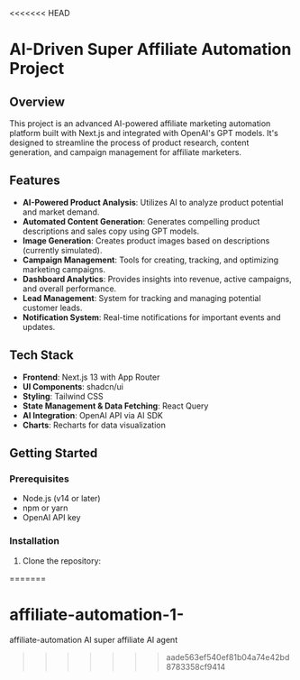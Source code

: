 <<<<<<< HEAD
# AI-Driven Super Affiliate Automation Project

## Overview

This project is an advanced AI-powered affiliate marketing automation platform built with Next.js and integrated with OpenAI's GPT models. It's designed to streamline the process of product research, content generation, and campaign management for affiliate marketers.

## Features

- **AI-Powered Product Analysis**: Utilizes AI to analyze product potential and market demand.
- **Automated Content Generation**: Generates compelling product descriptions and sales copy using GPT models.
- **Image Generation**: Creates product images based on descriptions (currently simulated).
- **Campaign Management**: Tools for creating, tracking, and optimizing marketing campaigns.
- **Dashboard Analytics**: Provides insights into revenue, active campaigns, and overall performance.
- **Lead Management**: System for tracking and managing potential customer leads.
- **Notification System**: Real-time notifications for important events and updates.

## Tech Stack

- **Frontend**: Next.js 13 with App Router
- **UI Components**: shadcn/ui
- **Styling**: Tailwind CSS
- **State Management & Data Fetching**: React Query
- **AI Integration**: OpenAI API via AI SDK
- **Charts**: Recharts for data visualization

## Getting Started

### Prerequisites

- Node.js (v14 or later)
- npm or yarn
- OpenAI API key

### Installation

1. Clone the repository:

=======
# affiliate-automation-1-
affiliate-automation  AI super affiliate AI agent
>>>>>>> aade563ef540ef81b04a74e42bd8783358cf9414
